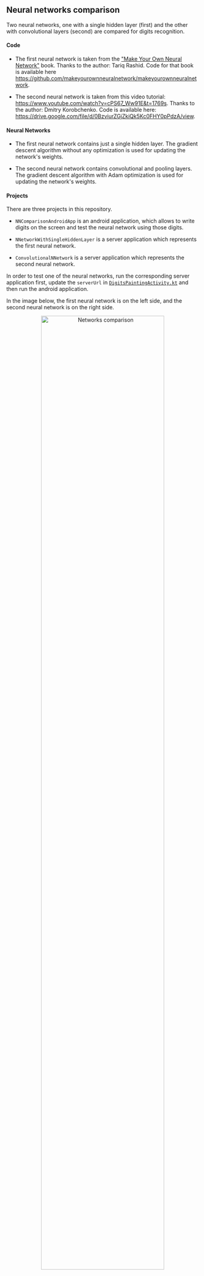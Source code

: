 ## Neural networks comparison

Two neural networks, one with a single hidden layer (first) and the other with convolutional layers (second) are compared for digits recognition.

#### Code

- The first neural network is taken from the ["Make Your Own Neural Network"](https://www.amazon.com/Make-Your-Own-Neural-Network-ebook/dp/B01EER4Z4G) book. Thanks to the author: Tariq Rashid. Code for that book is available here https://github.com/makeyourownneuralnetwork/makeyourownneuralnetwork.

- The second neural network is taken from this video tutorial: https://www.youtube.com/watch?v=cPS67_Ww91E&t=1769s. Thanks to the author: Dmitry Korobchenko. Code is available here: https://drive.google.com/file/d/0BzviurZGjZkiQk5Kc0FHY0pPdzA/view. 

#### Neural Networks

- The first neural network contains just a single hidden layer. The gradient descent algorithm without any optimization is used for updating the network's weights.

- The second neural network contains convolutional and pooling layers. The gradient descent algorithm with Adam optimization is used for updating the network's weights. 

#### Projects

There are three projects in this repository. 

- `NNComparisonAndroidApp`  is an android application, which allows to write digits on the screen and test the neural network using those digits.

- `NNetworkWithSingleHiddenLayer` is a server application which represents the first neural network.

- `ConvolutionalNNetwork` is a server application which represents the second neural network.

In order to test one of the neural networks, run the corresponding server application first, update the `serverUrl` in [`DigitsPaintingActivity.kt`](/NNComparisonAndroidApp/app/src/main/java/info/ayyes/nncomparison/DigitsPaintingActivity.kt) and then run the android application.


In the image below, the first neural network is on the left side, and the second neural network is on the right side.

<p align="center">
  <img width="80%" alt="Networks comparison" src="https://www.dropbox.com/s/rztjzx55ns4pt55/NNComparison.gif?raw=1">
</p>
